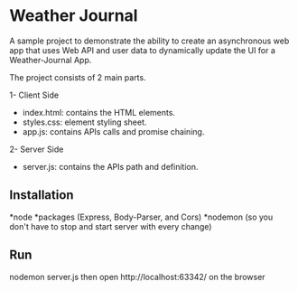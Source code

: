 # Weather Journal

A sample project to demonstrate the ability to create an asynchronous web app that uses Web API and user data
 to dynamically update the UI for a Weather-Journal App.


The project consists of 2 main parts.

1- Client Side
* index.html: contains the HTML elements.
* styles.css: element styling sheet.
* app.js: contains APIs calls and promise chaining.

2- Server Side
* server.js: contains the APIs path and definition.

## Installation
*node
*packages (Express, Body-Parser, and Cors)
*nodemon (so you don't have to stop and start server with every change)

## Run
nodemon server.js
then open http://localhost:63342/ on the browser
